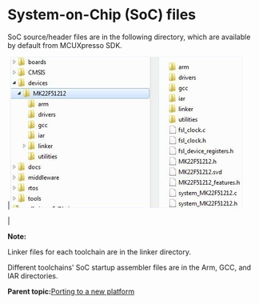 # System-on-Chip \(SoC\) files

SoC source/header files are in the following directory, which are available by default from MCUXpresso SDK.

|![](../images/soc_header_file_directory.jpg "SoC header file directory")

|

**Note:**

Linker files for each toolchain are in the linker directory.

Different toolchains’ SoC startup assembler files are in the Arm, GCC, and IAR directories.

**Parent topic:**[Porting to a new platform](../topics/porting_to_a_new_platform.md)

